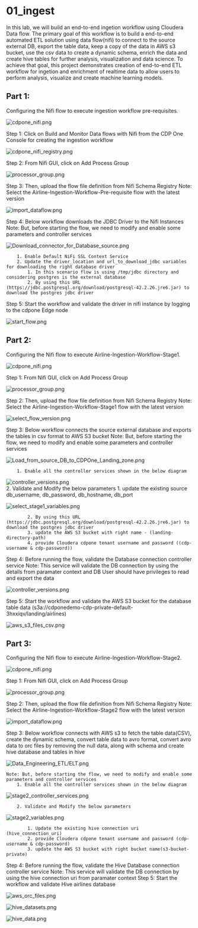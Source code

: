 # 01_ingest

In this lab, we will build an end-to-end ingetion workflow using Cloudera Data flow. The primary goal of this workflow is to build a end\-to\-end automated ETL solution using data flow(nifi) to connect to the source external DB, export the table data, keep a copy of the data in AWS s3 bucket, use the csv data to create a dynamic schema, enrich the data and create hive tables for further analysis, visualization and data science. To achieve that goal, this project demonstrates creation of end\-to\-end ETL workflow for ingetion and enrichment of realtime data to allow users to perform analysis, visualize and create machine learning models.

## Part 1:

Configuring the Nifi flow to execute ingestion workflow pre-requisites.

![cdpone_nifi.png](image/01_ingest/cdpone_nifi.png)

Step 1: Click on Build and Monitor Data flows with Nifi from the CDP One Console for creating the ingestion workflow

![cdpone_nifi_registry.png](image/01_ingest/cdpone_nifi_registry.png)

Step 2: From Nifi GUI, click on Add Process Group

![processor_group.png](image/01_ingest/processor_group.png)

Step 3: Then, upload the flow file definition from Nifi Schema Registry
    Note: Select the Airline-Ingestion-Workflow-Pre-requisite flow with the latest version

![import_dataflow.png](image/01_ingest/import_dataflow.png)

Step 4: Below workflow downloads the JDBC Driver to the Nifi Instances
    Note: But, before starting the flow, we need to modify and enable some parameters and controller services

![Download_connector_for_Database_source.png](image/01_ingest/Download_connector_for_Database_source.png)

		1. Enable Default NiFi SSL Context Service
		2. Update the driver_location and url_to_download_jdbc variables for downloading the right database driver 
			1. In this scenario flow is using /tmp/jdbc directory and considering postgres is the external database
			2. By using this URL (https://jdbc.postgresql.org/download/postgresql-42.2.26.jre6.jar) to download the postgres jdbc driver

Step 5: Start the workflow and validate the driver in nifi instance by logging to the cdpone Edge node

![start_flow.png](image/01_ingest/start_flow.png)

## Part 2:

Configuring the Nifi flow to execute Airline-Ingestion-Workflow-Stage1.

![cdpone_nifi.png](image/01_ingest/cdpone_nifi.png)

Step 1: From Nifi GUI, click on Add Process Group

![processor_group.png](image/01_ingest/processor_group.png)

Step 2: Then, upload the flow file definition from Nifi Schema Registry
    Note: Select the Airline-Ingestion-Workflow-Stage1 flow with the latest version

![select_flow_version.png](image/01_ingest/select_flow_version.png)    

Step 3: Below workflow connects the source external database and exports the tables in csv format to AWS S3 bucket
    Note: But, before starting the flow, we need to modify and enable some parameters and controller services

![Load_from_source_DB_to_CDPOne_Landing_zone.png](image/01_ingest/Load_from_source_DB_to_CDPOne_Landing_zone.png)

		1. Enable all the controller services shown in the below diagram
![controller_versions.png](image/01_ingest/controller_versions.png)        
		2. Validate and Modify the below parameters
			1. update the existing source db_username, db_password, db_hostname, db_port

![select_stage1_variables.png](image/01_ingest/select_stage1_variables.png)           

			2. By using this URL (https://jdbc.postgresql.org/download/postgresql-42.2.26.jre6.jar) to download the postgres jdbc driver
            3. update the AWS S3 bucket with right name - (landing-directory-path)
            4. provide Cloudera cdpone tenant username and password ((cdp-username & cdp-password))

Step 4: Before running the flow, validate the Database connection controller service
    Note: This service will validate the DB connection by using the details from paramater context and DB User should have privileges to read and export the data

![controller_versions.png](image/01_ingest/controller_versions.png)    

Step 5: Start the workflow and validate the AWS S3 bucket for the database table data (s3a://cdponedemo-cdp-private-default-3hxxiqv/landing/airlines)

![aws_s3_files_csv.png](image/01_ingest/aws_s3_files_csv.png)


## Part 3:

Configuring the Nifi flow to execute Airline-Ingestion-Workflow-Stage2.

![cdpone_nifi.png](image/01_ingest/cdpone_nifi.png)

Step 1: From Nifi GUI, click on Add Process Group

![processor_group.png](image/01_ingest/processor_group.png)

Step 2: Then, upload the flow file definition from Nifi Schema Registry
    Note: Select the Airline-Ingestion-Workflow-Stage2 flow with the latest version

![import_dataflow.png](image/01_ingest/import_dataflow.png)    

Step 3: Below workflow connects with AWS s3 to fetch the table data(CSV), create the dynamic schema, convert table data to avro format, convert avro data to orc files by removing the null data, along with schema and create hive database and tables in hive

![Data_Engineering_ETL/ELT.png](image/01_ingest/Data_Engineering_ETL/ELT.png)

    Note: But, before starting the flow, we need to modify and enable some parameters and controller services
		1. Enable all the controller services shown in the below diagram

![stage2_controller_services.png](image/01_ingest/stage2_controller_services.png)               

		2. Validate and Modify the below parameters

![stage2_variables.png](image/01_ingest/stage2_variables.png)        

			1. Update the existing hive connection uri (hive_connection_uri)
			2. provide Cloudera cdpone tenant username and password (cdp-username & cdp-password)
            3. update the AWS S3 bucket with right bucket name(s3-bucket-private)

Step 4: Before running the flow, validate the Hive Database connection controller service
	Note: This service will validate the DB connection by using the hive connection uri from paramater context
Step 5: Start the workflow and validate Hive airlines database

![aws_orc_files.png](image/01_ingest/aws_orc_files.png)

![hive_datasets.png](image/01_ingest/hive_datasets.png)

![hive_data.png](image/01_ingest/hive_data.png)
